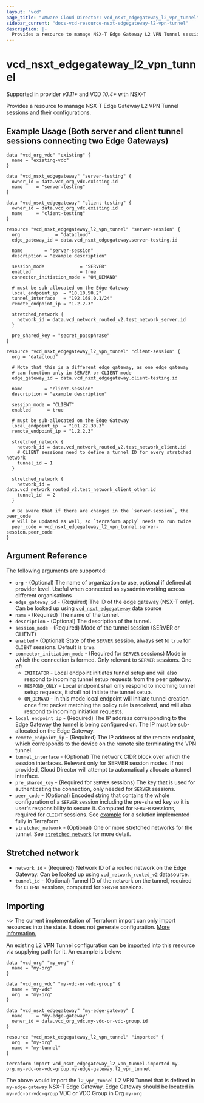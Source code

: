 ```yaml
---
layout: "vcd"
page_title: "VMware Cloud Director: vcd_nsxt_edgegateway_l2_vpn_tunnel"
sidebar_current: "docs-vcd-resource-nsxt-edgegateway-l2-vpn-tunnel"
description: |-
  Provides a resource to manage NSX-T Edge Gateway L2 VPN Tunnel sessions and their configurations.
---
```


# vcd\_nsxt\_edgegateway\_l2\_vpn\_tunnel

Supported in provider *v3.11+* and VCD *10.4+* with NSX-T

Provides a resource to manage NSX-T Edge Gateway L2 VPN Tunnel sessions and their configurations.
<a id="example-usage"></a>
## Example Usage (Both server and client tunnel sessions connecting two Edge Gateways)

```hcl
data "vcd_org_vdc" "existing" {
  name = "existing-vdc"
}

data "vcd_nsxt_edgegateway" "server-testing" {
  owner_id = data.vcd_org_vdc.existing.id
  name     = "server-testing"
}

data "vcd_nsxt_edgegateway" "client-testing" {
  owner_id = data.vcd_org_vdc.existing.id
  name     = "client-testing"
}

resource "vcd_nsxt_edgegateway_l2_vpn_tunnel" "server-session" {
  org             = "datacloud"
  edge_gateway_id = data.vcd_nsxt_edgegateway.server-testing.id

  name        = "server-session"
  description = "example description"

  session_mode             = "SERVER"
  enabled                  = true
  connector_initiation_mode = "ON_DEMAND"

  # must be sub-allocated on the Edge Gateway
  local_endpoint_ip  = "10.10.50.2"
  tunnel_interface   = "192.168.0.1/24"
  remote_endpoint_ip = "1.2.2.3"

  stretched_network {
    network_id = data.vcd_network_routed_v2.test_network_server.id
  }

  pre_shared_key = "secret_passphrase"
}

resource "vcd_nsxt_edgegateway_l2_vpn_tunnel" "client-session" {
  org = "datacloud"

  # Note that this is a different edge gateway, as one edge gateway
  # can function only in SERVER or CLIENT mode
  edge_gateway_id = data.vcd_nsxt_edgegateway.client-testing.id

  name        = "client-session"
  description = "example description"

  session_mode = "CLIENT"
  enabled      = true

  # must be sub-allocated on the Edge Gateway
  local_endpoint_ip  = "101.22.30.3"
  remote_endpoint_ip = "1.2.2.3"

  stretched_network {
    network_id = data.vcd_network_routed_v2.test_network_client.id
    # CLIENT sessions need to define a tunnel ID for every stretched network
    tunnel_id = 1
  }

  stretched_network {
    network_id = data.vcd_network_routed_v2.test_network_client_other.id
    tunnel_id  = 2
  }

  # Be aware that if there are changes in the `server-session`, the peer_code
  # will be updated as well, so `terraform apply` needs to run twice
  peer_code = vcd_nsxt_edgegateway_l2_vpn_tunnel.server-session.peer_code
}
```

## Argument Reference

The following arguments are supported:

* `org` - (Optional) The name of organization to use, optional if defined at 
  provider level. Useful when connected as sysadmin working across different organisations
* `edge_gateway_id` - (Required) The ID of the edge gateway (NSX-T only). 
  Can be looked up using [`vcd_nsxt_edgegateway`](/providers/vmware/vcd/latest/docs/data-sources/nsxt_edgegateway) data source
* `name` - (Required) The name of the tunnel.
* `description` - (Optional) The description of the tunnel.
* `session_mode` - (Required) Mode of the tunnel session (SERVER or CLIENT)
* `enabled` - (Optional) State of the `SERVER` session, always set to `true` for `CLIENT` 
  sessions. Default is `true`.
* `connector_initiation_mode` - (Required for `SERVER` sessions) Mode in which 
  the connection is formed. Only relevant to `SERVER` sessions. One of:
	* `INITIATOR` - Local endpoint initiates tunnel setup and will also respond to 
  incoming tunnel setup requests from the peer gateway.
	* `RESPOND_ONLY` - Local endpoint shall only respond to incoming tunnel setup 
  requests, it shall not initiate the tunnel setup.
	* `ON_DEMAND` - In this mode local endpoint will initiate tunnel creation once 
  first packet matching the policy rule is received, and will also respond to 
  incoming initiation requests.
* `local_endpoint_ip` - (Required) The IP address corresponding to the Edge 
  Gateway the tunnel is being configured on. The IP must be sub-allocated 
  on the Edge Gateway.
* `remote_endpoint_ip` - (Required) The IP address of the remote endpoint, which 
corresponds to the device on the remote site terminating the VPN tunnel.
* `tunnel_interface` - (Optional) The network CIDR block over which the session 
  interfaces. Relevant only for SERVER session modes. If not provided, Cloud 
  Director will attempt to automatically allocate a tunnel interface.
* `pre_shared_key` - (Required for `SERVER` sessions) The key that is used for 
  authenticating the connection, only needed for `SERVER` sessions.
* `peer_code` - (Optional) Encoded string that contains the whole configuration 
  of a `SERVER` session including the pre-shared key so it is user's 
  responsibility to secure it. Computed for `SERVER` sessions, required for 
  `CLIENT` sessions. See [example](#example-usage) 
  for a solution implemented fully in Terraform.
* `stretched_network` - (Optional) One or more stretched networks for the tunnel. 
  See [`stretched_network`](#stretched-network) for more detail.

## Stretched network

* `network_id` - (Required) Network ID of a routed network on the Edge Gateway. 
  Can be looked up using [`vcd_network_routed_v2`](/providers/vmware/vcd/latest/docs/data-sources/network_routed_v2) 
  datasource.
* `tunnel_id` - (Optional) Tunnel ID of the network on the tunnel, required for 
  `CLIENT` sessions, computed for `SERVER` sessions.

## Importing

~> The current implementation of Terraform import can only import resources into the state.
It does not generate configuration. [More information.](https://www.terraform.io/docs/import/)

An existing L2 VPN Tunnel configuration can be [imported][docs-import] into this resource
via supplying path for it. An example is below:

```hcl
data "vcd_org" "my_org" {
  name = "my-org"
}

data "vcd_org_vdc" "my-vdc-or-vdc-group" {
  name = "my-vdc"
  org  = "my-org"
}

data "vcd_nsxt_edgegateway" "my-edge-gateway" {
  name     = "my-edge-gateway"
  owner_id = data.vcd_org_vdc.my-vdc-or-vdc-group.id
}

resource "vcd_nsxt_edgegateway_l2_vpn_tunnel" "imported" {
  org  = "my-org"
  name = "my-tunnel"
}
```

```
terraform import vcd_nsxt_edgegateway_l2_vpn_tunnel.imported my-org.my-vdc-or-vdc-group.my-edge-gateway.l2_vpn_tunnel
```

The above would import the `l2_vpn_tunnel` L2 VPN Tunnel that is defined in
`my-edge-gateway` NSX-T Edge Gateway. Edge Gateway should be located in `my-vdc-or-vdc-group` VDC or
VDC Group in Org `my-org`

[docs-import]: https://www.terraform.io/docs/import/
